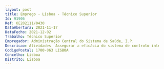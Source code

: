 ```yaml
--- 
layout: post
title: Emprego - Lisboa - Técnico Superior
Id: 91906
Ref: OE202111/0430
DataAbertura: 2021-11-17
DataFecho: 2021-12-02
Trabalho: Técnico Superior
Empregador: Administração Central do Sistema de Saúde, I.P.
Descricao: Atividades  Assegurar a eficácia do sistema de controlo interno, bem como, contribuir para o seu aperfeiçoamento Identificar e promover as melhores práticas no âmbito da prevenção e mitigação de riscos financeiros e de governação Desenvolver a auditoria interna Acompanhar o planeamento de trabalhos dos auditores externos de todas as entidades com competência de fiscalização e avaliação no âmbito do controlo interno e da auditoria financeira Colaborar e acompanhar projetos para os quais seja designado Emissão de pareceres sobre matérias diversas e responder a pedidos pontuais e ou a entidades externas com responsabilidades ao nível do controlo.Perfil de competências  Experiência preferencial em Auditoria e   ou Auditoria Interna Capacidade de comunicação e facilidade de relacionamento interpessoal Grande capacidade de trabalho, organização e Planeamento Personalidade proactiva, espírito de iniciativa e de equipa Conhecimentos avançados de informática na ótica do utilizador, principalmente de ferramentas Office.
CodigoPostal: 1700-063 LISBOA
Concelho: Lisboa
Distrito: Lisboa
--- 
```

